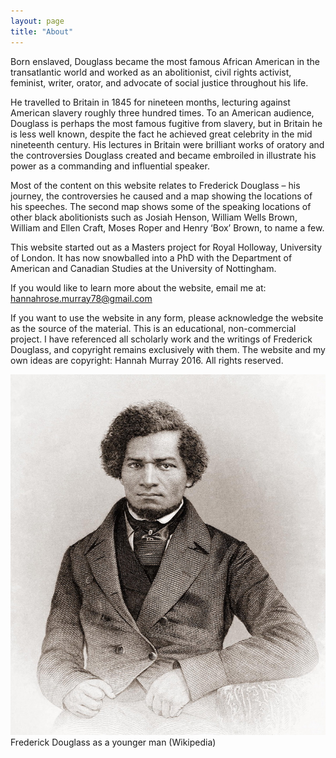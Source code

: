 ```yaml
---
layout: page
title: "About"
---
```


Born enslaved, Douglass became the most famous African American in the transatlantic world and worked as an abolitionist, civil rights activist, feminist, writer, orator, and advocate of social justice throughout his life. 

He travelled to Britain in 1845 for nineteen months, lecturing against American slavery roughly three hundred times. To an American audience, Douglass is perhaps the most famous fugitive from slavery, but in Britain he is less well known, despite the fact he achieved great celebrity in the mid nineteenth century. His lectures in Britain were brilliant works of oratory and the controversies Douglass created and became embroiled in illustrate his power as a commanding and influential speaker.

Most of the content on this website relates to Frederick Douglass – his journey, the controversies he caused and a map showing the locations of his speeches. The second map shows some of the speaking locations of other black abolitionists such as Josiah Henson, William Wells Brown, William and Ellen Craft, Moses Roper and Henry ‘Box’ Brown, to name a few.

This website started out as a Masters project for Royal Holloway, University of London. It has now snowballed into a PhD with the Department of American and Canadian Studies at the University of Nottingham. 

If you would like to learn more about the website, email me at: [hannahrose.murray78@gmail.com](mailto:hannahrose.murray78@gmail.com) 

If you want to use the website in any form, please acknowledge the website as the source of the material. This is an educational, non-commercial project. I have referenced all scholarly work and the writings of Frederick Douglass, and copyright remains exclusively with them. The website and my own ideas are copyright: Hannah Murray 2016. All rights reserved.

<img src="/img/Frederick_Douglass.jpg" alt="Frederick Douglass as a younger man"/>
<span class="caption text-muted">Frederick Douglass as a younger man (Wikipedia)</span>
